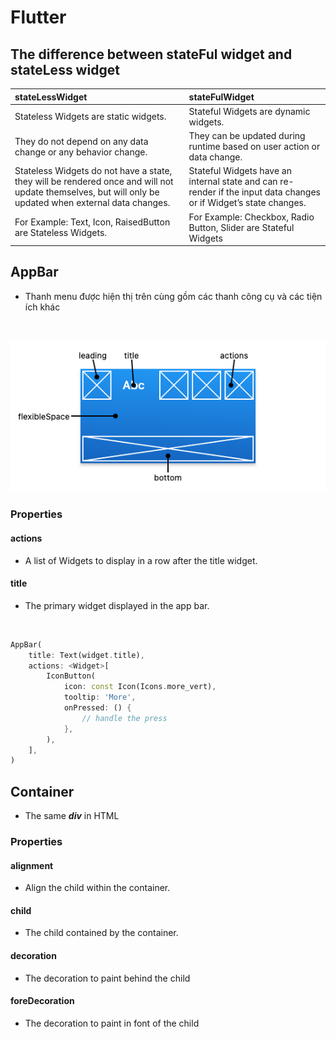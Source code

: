# Flutter

## The difference between stateFul widget and stateLess widget
| stateLessWidget | stateFulWidget |
| :-- | :-- |
| Stateless Widgets are static widgets. | Stateful Widgets are dynamic widgets.|
| They do not depend on any data change or any behavior change. | They can be updated during runtime based on user action or data change.|
| Stateless Widgets do not have a state, they will be rendered once and will not update themselves, but will only be updated when external data changes. | Stateful Widgets have an internal state and can re-render if the input data changes or if Widget’s state changes. |
| For Example: Text, Icon, RaisedButton are Stateless Widgets.  | For Example: Checkbox, Radio Button, Slider are Stateful Widgets |

## AppBar 
- Thanh menu được hiện thị trên cùng gồm các thanh công cụ và các tiện ích khác

<br />

![AppBar](app_bar.png "appbar")

### Properties
#### actions
- A list of Widgets to display in a row after the title widget.
#### title
- The primary widget displayed in the app bar.

<br />

```dart
AppBar(
    title: Text(widget.title),
    actions: <Widget>[
        IconButton(
            icon: const Icon(Icons.more_vert),
            tooltip: 'More',
            onPressed: () {
                // handle the press
            },
        ),
    ],
)
```
## Container
- The same ***div*** in HTML
### Properties
#### alignment
- Align the child within the container. 
#### child
- The child contained by the container.
#### decoration
- The decoration to paint behind the child
#### foreDecoration
- The decoration to paint in font of the child